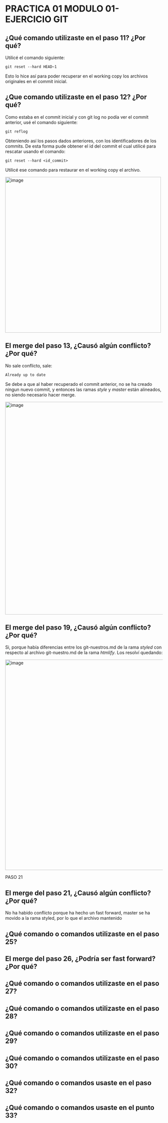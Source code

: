 
# PRACTICA 01 MODULO 01- EJERCICIO GIT


## ¿Qué comando utilizaste en el paso 11? ¿Por qué?

Utilicé el comando siguiente:
```
git reset --hard HEAD~1
```
Esto lo hice así para poder recuperar en el working copy los archivos originales en el commit inicial. 


## ¿Que comando utilizaste en el paso 12? ¿Por qué?

Como estaba en el commit inicial y con git log no podía ver el commit anterior, usé el comando siguiente:
```
git reflog
```
Obteniendo así los pasos dados anteriores, con los identificadores de los commits. De esta forma pude obtener el id del commit el cual utilicé para rescatar usando el comando:
```
git reset --hard <id_commit>
```
Utilicé ese comando para restaurar en el working copy el archivo.

<img width="498" alt="image" src="https://github.com/inmiti/PRACTICA01_GIT/assets/118215654/57bba532-5180-413a-b7fd-f7b9b7e7a7c2">


## El merge del paso 13, ¿Causó algún conflicto? ¿Por qué?

No sale conflicto, sale: 
```
Already up to date
```
Se debe a que al haber recuperado el commit anterior, no se ha creado ningun nuevo commit, y entonces las ramas *style* y *master* están alineados, no siendo necesario hacer merge. 

<img width="680" alt="image" src="https://github.com/inmiti/PRACTICA01_GIT/assets/118215654/5767983e-ef44-49c9-90d4-bfa3a57ced19">


## El merge del paso 19, ¿Causó algún conflicto? ¿Por qué?

Si, porque había diferencias entre los git-nuestros.md de la rama *styled* con respecto al archivo git-nuestro.md de la rama *htmlify*.
Los resolví quedando:

<img width="673" alt="image" src="https://github.com/inmiti/PRACTICA01_GIT/assets/118215654/35e8b77c-affc-4e2d-86b9-e5f5d2e7772a">

PASO 21
## El merge del paso 21, ¿Causó algún conflicto? ¿Por qué?

No ha habido conflicto porque ha hecho un fast forward, master se ha movido a la rama styled, por lo que el archivo mantenido  

## ¿Qué comando o comandos utilizaste en el paso 25?
## El merge del paso 26, ¿Podría ser fast forward? ¿Por qué?
## ¿Qué comando o comandos utilizaste en el paso 27?
## ¿Qué comando o comandos utilizaste en el paso 28?
## ¿Qué comando o comandos utilizaste en el paso 29?
## ¿Qué comando o comandos utilizaste en el paso 30?
## ¿Qué comando o comandos usaste en el paso 32?
## ¿Qué comando o comandos usaste en el punto 33?
